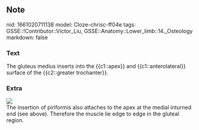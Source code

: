 ## Note
nid: 1661020711138
model: Cloze-chrisc-ff04e
tags: GSSE::!Contributor::Victor_Liu, GSSE::Anatomy::Lower_limb::14._Osteology
markdown: false

### Text
The gluteus medius inserts into the {{c1::apex}} and {{c1::anterolateral}} surface of the {{c2::greater trochanter}}.

### Extra
<img src="paste-b0808aa8262cf4f5da56689c57d31fbb9978a0fd.jpg">
<div>
  The insertion of piriformis also attaches to the apex at the
  medial inturned end (see above). Therefore the muscle lie edge to
  edge in the gluteal region.
</div>
